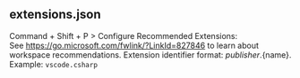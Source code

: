 ## extensions.json
Command + Shift + P > Configure Recommended Extensions: <br>
See https://go.microsoft.com/fwlink/?LinkId=827846 to learn about workspace recommendations.
Extension identifier format: ${publisher}.${name}. Example: `vscode.csharp`